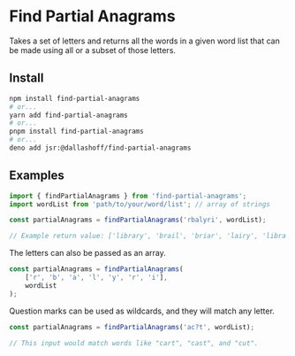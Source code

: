 # Find Partial Anagrams

Takes a set of letters and returns all the words in a given word list that can be made using all or a subset of those letters.

## Install

```sh
npm install find-partial-anagrams
# or...
yarn add find-partial-anagrams
# or...
pnpm install find-partial-anagrams
# or...
deno add jsr:@dallashoff/find-partial-anagrams
```

## Examples

```javascript
import { findPartialAnagrams } from 'find-partial-anagrams';
import wordList from 'path/to/your/word/list'; // array of strings

const partialAnagrams = findPartialAnagrams('rbalyri', wordList);

// Example return value: ['library', 'brail', 'briar', 'lairy', 'libra', 'riyal', 'ably', 'airy', ...]
```

The letters can also be passed as an array.

```javascript
const partialAnagrams = findPartialAnagrams(
	['r', 'b', 'a', 'l', 'y', 'r', 'i'],
	wordList
);
```

Question marks can be used as wildcards, and they will match any letter.

```javascript
const partialAnagrams = findPartialAnagrams('ac?t', wordList);

// This input would match words like "cart", "cast", and "cut".
```
